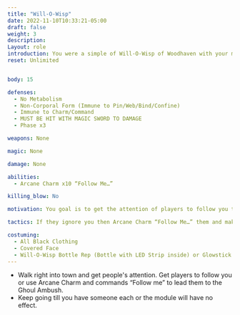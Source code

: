 ```yaml
---
title: "Will-O-Wisp"
date: 2022-11-10T10:33:21-05:00
draft: false
weight: 3
description: 
Layout: role
introduction: You were a simple of Will-O-Wisp of Woodhaven with your magic tree as a home. One day the Vampire Hessol Korag came to your tree under the full moon and discovered its power. You tried to scare him off, but he threatened you with a Cold Iron Axe and cutting down your tree! After you heard his demands, you had no choice but to help his grow his Stonewood Circle of Blood!
reset: Unlimited


body: 15

defenses: 
  - No Metabolism
  - Non-Corporal Form (Immune to Pin/Web/Bind/Confine)
  - Immune to Charm/Command
  - MUST BE HIT WITH MAGIC SWORD TO DAMAGE
  - Phase x3

weapons: None

magic: None

damage: None

abilities: 
  - Arcane Charm x10 “Follow Me…”

killing_blow: No

motivation: You goal is to get the attention of players to follow you to Hessol Korag’s ambush. If they don’t come by your eerie presence alone then make them come with you by Arcane Charm “Follow Me….” And then walk to them Hessol. Remember you only have 5 minutes to make to Hessol before the charm breaks so move quickly when you have someone. Remember you are immune to every.

tactics: If they ignore you then Arcane Charm “Follow Me…” them and make Haste to the ambush Hessol Korag, your oppressor has setup for them. Other than “Follow Me’ you DO NOT SPEAK or say anything. Don’t be afraid to die, you will just reset and come back. You can only be harmed by Magic Swords and Spells. Banish will reset you like being killed does.

costuming: 
  - All Black Clothing
  - Covered Face
  - Will-O-Wisp Bottle Rep (Bottle with LED Strip inside) or Glowstick in bottle if no Rep
---
```





- Walk right into town and get people's attention. Get players to follow you  or use Arcane Charm and commands “Follow me” to lead them to the Ghoul Ambush. 
- Keep going till you have someone each or the module will have no effect. 

